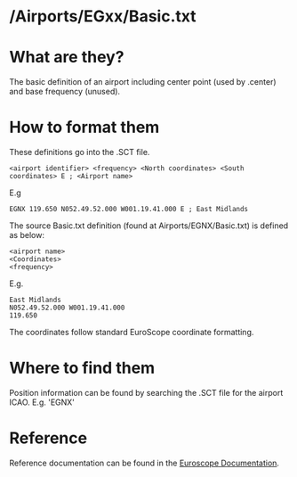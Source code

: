 # /Airports/EGxx/Basic.txt
# What are they?
The basic definition of an airport including center point (used by .center) and base frequency (unused). 

# How to format them
These definitions go into the .SCT file. 

    <airport identifier> <frequency> <North coordinates> <South coordinates> E ; <Airport name>

   E.g

    EGNX 119.650 N052.49.52.000 W001.19.41.000 E ; East Midlands

The source Basic.txt definition (found at Airports/EGNX/Basic.txt) is defined as below:

    <airport name>
    <Coordinates>
    <frequency>
   E.g. 

    East Midlands
    N052.49.52.000 W001.19.41.000
    119.650

The coordinates follow standard EuroScope coordinate formatting.

# Where to find them
Position information can be found by searching the .SCT file for the airport ICAO. E.g. 'EGNX'

# Reference
Reference documentation can be found in the [Euroscope Documentation](https://www.euroscope.hu/wp/ese-files-description/).